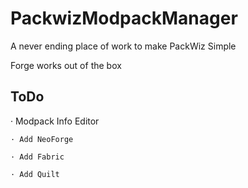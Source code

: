 # PackwizModpackManager
A never ending place of work to make PackWiz Simple

Forge works out of the box

## ToDo
· Modpack Info Editor

    · Add NeoForge
    
    · Add Fabric
    
    · Add Quilt
  
